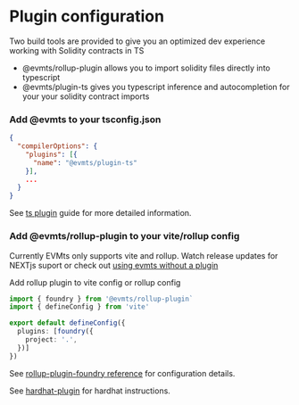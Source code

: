 # Plugin configuration

Two build tools are provided to give you an optimized dev experience working with Solidity contracts in TS

- @evmts/rollup-plugin allows you to import solidity files directly into typescript
- @evmts/plugin-ts gives you typescript inference and autocompletion for your your solidity contract imports

### Add @evmts to your tsconfig.json

```json
{
  "compilerOptions": {
    "plugins": [{
      "name": "@evmts/plugin-ts"
    }],
    ...
  }
}
```

See [ts plugin](../guide/typescript.md) guide for more detailed information.

### Add @evmts/rollup-plugin to your vite/rollup config

Currently EVMts only supports vite and rollup. Watch release updates for NEXTjs suport or check out [using evmts without a plugin](../guide/using-evmts-without-plugins.md)

Add rollup plugin to vite config or rollup config

```typescript
import { foundry } from '@evmts/rollup-plugin`
import { defineConfig } from 'vite'

export default defineConfig({
  plugins: [foundry({
    project: '.',
  })]
})
```

See [rollup-plugin-foundry reference](../plugin-reference/rollup-plugin-foundry.md) for configuration details.

See [hardhat-plugin](../plugin-reference/hardhat-plugin.md) for hardhat instructions.

